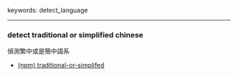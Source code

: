 keywords: detect_language

---

### detect traditional or simplified chinese 
偵測繁中或是簡中語系
* [(npm) traditional-or-simplifed](https://www.npmjs.com/package/traditional-or-simplified)